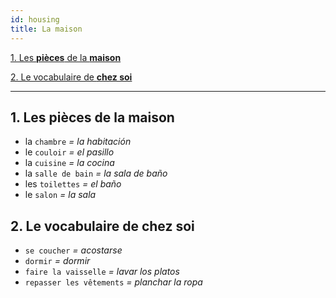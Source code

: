 ```yaml
---
id: housing
title: La maison
---
```


[1. Les **pièces** de la **maison**](#1-les-pieces-de-la-maison)

[2. Le vocabulaire de **chez soi**](#2-le-vocabulaire-de-chez-soi)

---

## 1. Les **pièces** de la **maison**

* la `chambre` _= la habitación_
* le `couloir` _= el pasillo_
* la `cuisine` _= la cocina_
* la `salle de bain` _= la sala de baño_
* les `toilettes` _= el baño_
* le `salon` _= la sala_

## 2. Le vocabulaire de **chez soi**

* `se coucher` _= acostarse_
* `dormir` _= dormir_
* `faire la vaisselle` _= lavar los platos_
* `repasser les vêtements` _= planchar la ropa_
